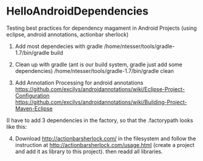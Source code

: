 HelloAndroidDependencies
========================

Testing best practices for dependency magament in Android Projects (using eclipse, android annotations, actionbar sherlock)

1) Add most dependecies with gradle
/home/ntesser/tools/gradle-1.7/bin/gradle build

2) Clean up with gradle (ant is our build system, gradle just add some dependencies)
/home/ntesser/tools/gradle-1.7/bin/gradle clean

3) Add Annotation Processing for android annotations
https://github.com/excilys/androidannotations/wiki/Eclipse-Project-Configuration
https://github.com/excilys/androidannotations/wiki/Building-Project-Maven-Eclipse

(I have to add 3 dependencies in the factory, so that the .factorypath looks like this:

<factorypath>
    <factorypathentry kind="PLUGIN" id="org.eclipse.jst.ws.annotations.core" enabled="true" runInBatchMode="false"/>
    <factorypathentry kind="WKSPJAR" id="/HelloAndroidDependencies/libs/androidannotations-api-2.7.1.jar" enabled="true" runInBatchMode="false"/>
    <factorypathentry kind="WKSPJAR" id="/HelloAndroidDependencies/compile-libs/androidannotations-2.7.1.jar" enabled="true" runInBatchMode="false"/>
    <factorypathentry kind="WKSPJAR" id="/HelloAndroidDependencies/libs/codemodel-2.4.1.jar" enabled="true" runInBatchMode="false"/>
</factorypath>

4) Download http://actionbarsherlock.com/ in the filesystem and follow the instruction at http://actionbarsherlock.com/usage.html
(create a project and add it as library to this project). then readd all libraries.
